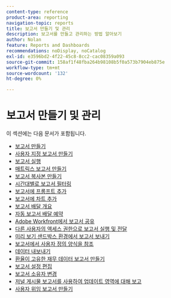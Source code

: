 ```yaml
---
content-type: reference
product-area: reporting
navigation-topic: reports
title: 보고서 만들기 및 관리
description: 보고서를 만들고 관리하는 방법 알아보기
author: Nolan
feature: Reports and Dashboards
recommendations: noDisplay, noCatalog
exl-id: e3596bd2-4f22-45c8-8cc2-cac08359a093
source-git-commit: 158af1f48fba264b98108b5f0a573b7904eb875e
workflow-type: tm+mt
source-wordcount: '132'
ht-degree: 0%

---
```


# 보고서 만들기 및 관리

<!-- Audited: 11/2024 -->

이 섹션에는 다음 문서가 포함됩니다.

* [보고서 만들기](../../../reports-and-dashboards/reports/creating-and-managing-reports/create-report.md)
* [사용자 지정 보고서 만들기](../../../reports-and-dashboards/reports/creating-and-managing-reports/create-custom-report.md)
* [보고서 실행](../../../reports-and-dashboards/reports/creating-and-managing-reports/run-report.md)
* [매트릭스 보고서 만들기](../../../reports-and-dashboards/reports/creating-and-managing-reports/create-matrix-report.md)
* [보고서 복사본 만들기](../../../reports-and-dashboards/reports/creating-and-managing-reports/create-copy-report.md)
* [시간대별로 보고서 필터링](../../../reports-and-dashboards/reports/creating-and-managing-reports/filter-reports-time-frames.md)
* [보고서에 프롬프트 추가](../../../reports-and-dashboards/reports/creating-and-managing-reports/add-prompt-report.md)
* [보고서에 차트 추가](../../../reports-and-dashboards/reports/creating-and-managing-reports/add-chart-report.md)
* [보고서 배달 개요](../../../reports-and-dashboards/reports/creating-and-managing-reports/set-up-report-deliveries.md)
* [자동 보고서 배달 예약](../../../reports-and-dashboards/reports/creating-and-managing-reports/set-up-automatic-report-delivery.md)
* [Adobe Workfront에서 보고서 공유](../../../reports-and-dashboards/reports/creating-and-managing-reports/share-report.md)
* [다른 사용자의 액세스 권한으로 보고서 실행 및 전달](../../../reports-and-dashboards/reports/creating-and-managing-reports/run-deliver-report-access-rights-another-user.md)
* [미리 보기 샌드박스 환경에서 보고서 보내기](../../../reports-and-dashboards/reports/creating-and-managing-reports/send-report-preview-sandbox-environment.md)
* [보고서에서 사용자 정의 양식을 참조](../../../reports-and-dashboards/reports/creating-and-managing-reports/reference-custom-form-report.md)
* [데이터 내보내기](../../../reports-and-dashboards/reports/creating-and-managing-reports/export-data.md)
* [환율이 고유한 재무 데이터 보고서 만들기](../../../reports-and-dashboards/reports/creating-and-managing-reports/create-financial-data-reports-unique-exchange-rates.md)
* [보고서 설정 편집](../../../reports-and-dashboards/reports/creating-and-managing-reports/edit-report-settings.md)
* [보고서 소유자 변경](../../../reports-and-dashboards/reports/creating-and-managing-reports/change-owner-report.md)
* [저널 게시물 보고서를 사용하여 업데이트 영역에 대해 보고](../../../reports-and-dashboards/reports/creating-and-managing-reports/create-journal-entry-report.md)
* [사용자 위임 보고서 만들기](../../../reports-and-dashboards/reports/creating-and-managing-reports/create-user-delegation-report.md)

<!--outdated: For in-depth training on reports, see [Basic Report Creation Program for the new Workfront experience](https://one.workfront.com/s/basic-report-creation-program).-->
